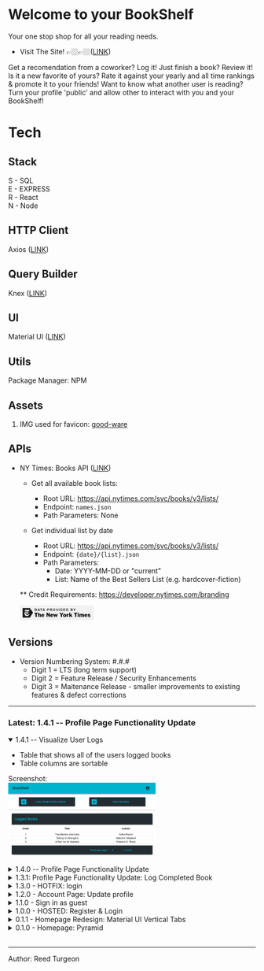 # Welcome to your BookShelf
Your one stop shop for all your reading needs. 

- Visit The Site! 👉🏼👉🏼([LINK](https://my-book-shelf.netlify.com))  


Get a recomendation from a coworker? Log it! 
Just finish a book? Review it! 
Is it a new favorite of yours? Rate it against your yearly and all time rankings & promote it to your friends!
Want to know what another user is reading? Turn your profile 'public' and allow other to interact with you and your BookShelf!

# Tech
## Stack
S - SQL  
E - EXPRESS  
R - React  
N - Node 

## HTTP Client
Axios ([LINK](https://github.com/axios/axios))  

## Query Builder
Knex ([LINK](http://knexjs.org))  


## UI
Material UI ([LINK](https://material-ui.com))  

## Utils
Package Manager: NPM 

## Assets
1. IMG used for favicon: [good-ware](https://www.flaticon.com/authors/good-ware)

## APIs  
- NY Times: Books API ([LINK](https://developer.nytimes.com/docs/books-product/1/overview)) 

    - Get all available book lists:
        - Root URL: https://api.nytimes.com/svc/books/v3/lists/
        - Endpoint: `names.json`
        - Path Parameters: None

    - Get individual list by date
        - Root URL: https://api.nytimes.com/svc/books/v3/lists/
        - Endpoint: `{date}/{list}.json` 
        - Path Parameters:
            - Date: YYYY-MM-DD or "current"
            - List: Name of the Best Sellers List (e.g. hardcover-fiction)  
            
    ** Credit Requirements: https://developer.nytimes.com/branding  

    <img src="client/src/assets/NYT_dataAttribution.png" width='150'>

## Versions
- Version Numbering System: #.#.#
    - Digit 1 = LTS (long term support)
    - Digit 2 = Feature Release / Security Enhancements
    - Digit 3 = Maitenance Release - smaller improvements to existing features & defect corrections 
---
### Latest: 1.4.1 -- Profile Page Functionality Update

<details open>
<summary>1.4.1 -- Visualize User Logs</summary>

- Table that shows all of the users logged books
- Table columns are sortable 

Screenshot:   
<img src="client/src/assets/readMeImgs/1.4.1_ProfilePage__visualizeUserLogs.png" width='300'>   

</details>

<details>
<summary>1.4.0 -- Profile Page Functionality Update</summary>

- Add Review for a book & styling update  
Screenshot:  
<img src="client/src/assets/readMeImgs/1.4.0_ProfilePage__addReview.png" width='300'>
<img src="client/src/assets/readMeImgs/1.4.0_ProfilePage__logCompletedBook.png" width='300'>
</details>

<details>
<summary>1.3.1: Profile Page Functionality Update: Log Completed Book</summary>

- Single user flow => 
    - title input entry searching DB
        - Title in DB
            - no author entry
            - log type === 'logOnly'
        - Title NOT in DB
            - author entry needed
            - log type === 'addAndLog'

    - adds book to DB if needed
    - adds entry to readHistory

Screenshot:  
<img src="client/src/assets/readMeImgs/1.3.1_profilePageUpdate.png" width='300'>
</details>

<details>
<summary>1.3.0 - HOTFIX: login</summary>

- Add book to DB
- Login Hotfix -- forced premature merge

</details>

<details>
<summary>1.2.0 - Account Page: Update profile</summary>

1. Username
2. Email
3. Public Profile

Screenshots:  
<img src="client/src/assets/readMeImgs/accountPage_1.2.0.png" width='250'>
<img src="client/src/assets/readMeImgs/editAccountPage_1.2.0.png" width='250'>
</details>

<details>
<summary>1.1.0 - Sign in as guest</summary>

- FE
    - Button added to <login /> so user can login as a guest
    - <Loader /> color & position updated
    - <Homepage /> linking to 'helloWorld' <AccountPage />
- BE 
    - User privilages added to users table
</details>

<details>
<summary>1.0.0 - HOSTED: Register & Login</summary>

- FE: Hosted  
    - Login & Register  
    - Homepage - Vert Tabs - NYT Bestseller List  

- BE: Hosted
    - Login & Register both setting token on Redux store -> login & register 1 step to homepage

Screenshots:  
<img src="client/src/assets/readMeImgs/Register_0.0.3.png" width='250'>
<img src="client/src/assets/readMeImgs/Login_0.0.3.png" width='250'>
</details>

<details>
<summary>0.1.1 - Homepage Redesign: Material UI Vertical Tabs</summary>

- FE: Hosted Homepage - Material UI Vertical Tabs - NYT Bestseller List Explorer 
- BE: Login & Register functionality working in postman but not hooked up to FE

Screenshot:  
<img src="client/src/assets/readMeImgs/homepage_0.0.2.png" height='250'>
</details>  

<details>
<summary>0.1.0 - Homepage: Pyramid</summary>

- FE: Hosted Homepage - Desktop Only - NYT Bestseller List Pyramid
- BE: Login & Register functionality working in postman but not hooked up to FE

Screenshot:  
<img src="client/src/assets/readMeImgs/homepage_0.0.1.png" height='500'>
</details>  
<br/>  

---  
Author: Reed Turgeon